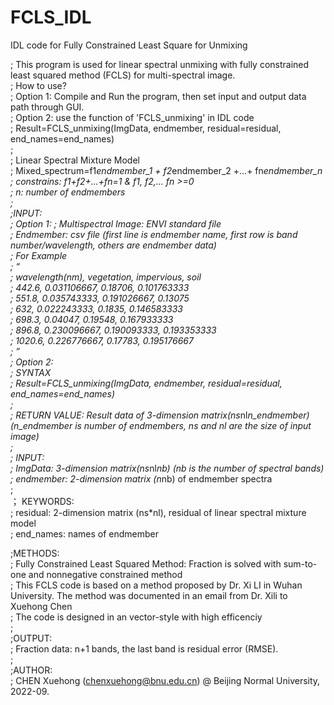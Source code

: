 # FCLS_IDL  
IDL code for Fully Constrained Least Square for Unmixing  
  
; This program is used for linear spectral unmixing with fully constrained least squared method (FCLS) for multi-spectral image.  
; How to use?   
;  Option 1: Compile and Run the program, then set input and output data path through GUI.   
;  Option 2: use the function of 'FCLS_unmixing' in IDL code  
;      Result=FCLS_unmixing(ImgData, endmember, residual=residual, end_names=end_names)  
;  
; Linear Spectral Mixture Model  
;      Mixed_spectrum=f1*endmember_1 + f2*endmember_2 +...+ fn*endmember_n  
;      constrains: f1+f2+...+fn=1 & f1, f2,... fn >=0  
;      n: number of endmembers  
;  
;INPUT:  
; Option 1: 
;  Multispectral Image: ENVI standard file  
;  Endmember: csv file (first line is endmember name, first row is band number/wavelength, others are endmember data)  
;      For Example  
;     “  
;         wavelength(nm), vegetation,  impervious,  soil  
;             442.6, 0.031106667, 0.18706, 0.101763333  
;             551.8, 0.035743333, 0.191026667, 0.13075  
;             632, 0.022243333, 0.1835,  0.146583333  
;             698.3, 0.04047, 0.19548, 0.167933333  
;             896.8, 0.230096667, 0.190093333, 0.193353333  
;             1020.6,  0.226776667, 0.17783, 0.195176667  
;       ”    
; Option 2:   
;  SYNTAX  
;   Result=FCLS_unmixing(ImgData, endmember, residual=residual, end_names=end_names)  
;  
;  RETURN VALUE: Result data of 3-dimension matrix(ns*nl*n_endmember)  (n_endmember is number of endmembers, ns and nl are the size of input image)  
;  
;  INPUT:    
;   ImgData: 3-dimension matrix(ns*nl*nb)  (nb is the number of spectral bands)  
;   endmember: 2-dimension matrix (n*nb) of endmember spectra  
;    
； KEYWORDS:  
;   residual: 2-dimension matrix (ns*nl), residual of linear spectral mixture model  
;   end_names: names of endmember  

;METHODS:  
;  Fully Constrained Least Squared Method: Fraction is solved with sum-to-one and nonnegative constrained method  
;  This FCLS code is based on a method proposed by Dr. Xi LI in Wuhan University. The method was documented in an email from Dr. Xili to Xuehong Chen  
;  The code is designed in an vector-style with high efficenciy     
;    
;OUTPUT:  
; Fraction data: n+1 bands, the last band is residual error (RMSE).  
;  
;AUTHOR:  
; CHEN Xuehong (chenxuehong@bnu.edu.cn) @ Beijing Normal University, 2022-09.  
